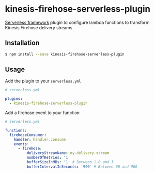 # kinesis-firehose-serverless-plugin

[Serverless framework](https://www.serverless.com) plugin to configure lambda functions to transform Kinesis Firehose delivery streams

## Installation

```bash
$ npm install --save kinesis-firehose-serverless-plugin
```

## Usage

Add the plugin to your `serverless.yml`

```yaml
# serverless.yml

plugins:
  - kinesis-firehose-serverless-plugin
```

Add a firehose event to your function

```yaml
# serverless.yml

functions:
  firehoseConsumer:
    handler: handler.consume
    events:
      - firehose:
          deliveryStreamName: my-delivery-stream
          numberOfRetries: '1'
          bufferSizeInMBs: '1' # Between 1.0 and 3
          bufferIntervalInSeconds: '900' # Between 60 and 900
```